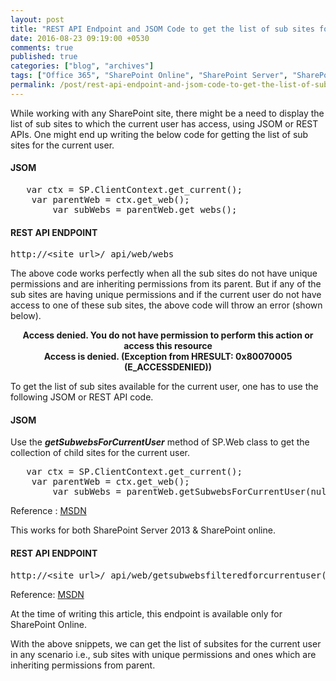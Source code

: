 ```yaml
---
layout: post
title: "REST API Endpoint and JSOM Code to get the list of sub sites for the current user"
date: 2016-08-23 09:19:00 +0530
comments: true
published: true
categories: ["blog", "archives"]
tags: ["Office 365", "SharePoint Online", "SharePoint Server", "SharePoint 2013", "SharePoint 2016", "SharePoint 2019"]
permalink: /post/rest-api-endpoint-and-jsom-code-to-get-the-list-of-sub-sites-for-the-current-user
---
```

<!-- more -->
<p>While working with any SharePoint site, there might be a need to display the list of sub sites to which the current user has access, using JSOM or REST APIs. One might end up writing the below code for getting the list of sub sites for the current user.</p>
<h4>JSOM</h4>
<pre class="brush:js;auto-links:false;toolbar:false" contenteditable="false">	var ctx = SP.ClientContext.get_current();
	var parentWeb = ctx.get_web();
        var subWebs = parentWeb.get_webs();</pre>
<h4>REST API ENDPOINT</h4>
<pre class="brush:js;auto-links:false;toolbar:false" contenteditable="false">http://&lt;site url&gt;/_api/web/webs</pre>
<p>The above code works perfectly when all the sub sites do not have unique permissions and are inheriting permissions from its parent. But if any of the sub sites are having unique permissions and if the current user do not have access to one of these sub sites, the above code will throw an error (shown below).</p>
<p style="text-align: center;"><strong> Access denied. You do not have permission to perform this action or access this resource <br />Access is denied. (Exception from HRESULT: 0x80070005 (E_ACCESSDENIED)) </strong></p>
<p>To get the list of sub sites available for the current user, one has to use the following JSOM or REST API code.</p>
<h4>JSOM</h4>
<p>Use the <em><strong>getSubwebsForCurrentUser</strong></em> method of SP.Web class to get the collection of child sites for the current user.</p>
<pre class="brush:js;auto-links:false;toolbar:false" contenteditable="false">	var ctx = SP.ClientContext.get_current();
	var parentWeb = ctx.get_web();
        var subWebs = parentWeb.getSubwebsForCurrentUser(null);</pre>
<p>Reference : <a href="https://msdn.microsoft.com/en-us/library/office/jj246242.aspx" target="_blank">MSDN</a></p>
<p>This works for both SharePoint Server 2013 &amp; SharePoint online.</p>
<h4>REST API ENDPOINT</h4>
<pre class="brush:js;auto-links:false;toolbar:false" contenteditable="false">http://&lt;site url&gt;/_api/web/getsubwebsfilteredforcurrentuser(nwebtemplatefilter=-1,nconfigurationfilter=0)</pre>
<p>Reference: <a href="https://msdn.microsoft.com/en-us/library/office/dn499819.aspx#bk_WebGetSubwebsFilteredForCurrentUser" target="_blank">MSDN</a></p>
<p>At the time of writing this article, this endpoint is available only for SharePoint Online.</p>
<p>With the above snippets, we can get the list of subsites for the current user in any scenario i.e., sub sites with unique permissions and ones which are inheriting permissions from parent.</p>
